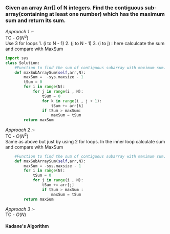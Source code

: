 ### Given an array Arr[] of N integers. Find the contiguous sub-array(containing at least one number) which has the maximum sum and return its sum.


*Approach 1 :-* <br/>
TC - $O(N^3)$ <br/>
Use 3 for loops 1. (i to N - 1) 2. (j to N - 1) 3. (i to j) : here calculcate the sum and compare with MaxSum

``` python
import sys
class Solution:
    #Function to find the sum of contiguous subarray with maximum sum.
    def maxSubArraySum(self,arr,N):
        maxSum =  -sys.maxsize - 1
        tSum = 0
        for i in range(N):
            for j in range(i , N):
                tSum = 0
                for k in range(i , j + 1):
                    tSum += arr[k]
                if tSum > maxSum:
                    maxSum = tSum
        return maxSum
```

*Approach 2 :-* <br/>
TC - $O(N^2)$ <br/>
Same as above but just by using 2 for loops. In the inner loop calculate sum and compare with MaxSum

``` python
    #Function to find the sum of contiguous subarray with maximum sum.
    def maxSubArraySum(self,arr,N):
        maxSum = -sys.maxsize - 1
        for i in range(N):
            tSum = 0
            for j in range(i , N):
                tSum += arr[j]
                if tSum > maxSum :
                    maxSum = tSum
        return maxSum
```

*Approach 3 :-* <br/>
TC - $O(N)$
#### Kadane's Algorithm
